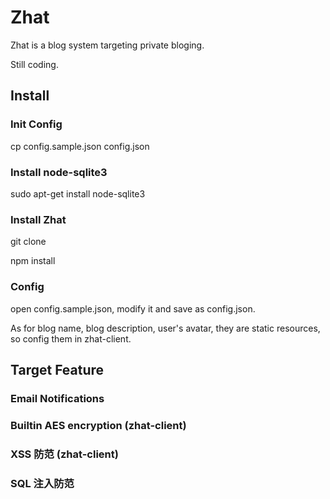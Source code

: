 # Zhat

Zhat is a blog system targeting private bloging.

Still coding.

## Install

### Init Config

cp config.sample.json config.json

### Install node-sqlite3

sudo apt-get install node-sqlite3

### Install Zhat

git clone

npm install

### Config

open config.sample.json, modify it and save as config.json.

As for blog name, blog description, user's avatar, 
they are static resources, so config them in zhat-client.

## Target Feature

### Email Notifications

### Builtin AES encryption (zhat-client)

### XSS 防范 (zhat-client)

### SQL 注入防范
